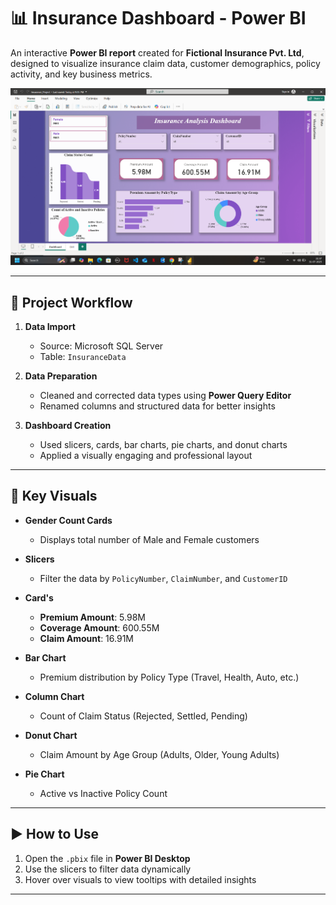 # 📊 Insurance Dashboard - Power BI

An interactive **Power BI report** created for **Fictional Insurance Pvt. Ltd**, designed to visualize insurance claim data, customer demographics, policy activity, and key business metrics.

![Dashboard Screenshot](DashBoard_2.png)

---

## 🔄 Project Workflow

1. **Data Import**
   - Source: Microsoft SQL Server
   - Table: `InsuranceData`

2. **Data Preparation**
   - Cleaned and corrected data types using **Power Query Editor**
   - Renamed columns and structured data for better insights

3. **Dashboard Creation**
   - Used slicers, cards, bar charts, pie charts, and donut charts
   - Applied a visually engaging and professional layout

---

## 📌 Key Visuals

- **Gender Count Cards**
  - Displays total number of Male and Female customers

- **Slicers**
  - Filter the data by `PolicyNumber`, `ClaimNumber`, and `CustomerID`

- **Card's**
  - **Premium Amount**: 5.98M  
  - **Coverage Amount**: 600.55M  
  - **Claim Amount**: 16.91M

- **Bar Chart**
  - Premium distribution by Policy Type (Travel, Health, Auto, etc.)

- **Column Chart**
  - Count of Claim Status (Rejected, Settled, Pending)

- **Donut Chart**
  - Claim Amount by Age Group (Adults, Older, Young Adults)

- **Pie Chart**
  - Active vs Inactive Policy Count

---

## ▶️ How to Use

1. Open the `.pbix` file in **Power BI Desktop**
2. Use the slicers to filter data dynamically
3. Hover over visuals to view tooltips with detailed insights

---


